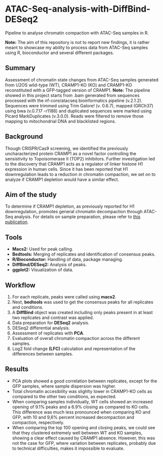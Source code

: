 # ATAC-Seq-analysis-with-DiffBind-DESeq2
Pipeline to analyse chromatin compaction with ATAC-Seq samples in R.

**Note:** The aim of this repository is not to report new findings, it is rather meant to showcase my ability to process data from ATAC-Seq samples using R, bioconductor and several different packages.
## Summary
Assessment of chromatin state changes from ATAC-Seq samples generated from U2OS wild-type (WT), CRAMP1-KO (KO) and CRAMP1-KO reconstituted with a GFP-tagged version of CRAMP1.
**Note:** The pipeline showed in this project starts from .bam generated from sequences processed with the nf-core/atacseq bioinformatics pipeline (v.2.1.2). Sequences were trimmed using Trim Galore! (v. 0.6.7), mapped (GRCh37) using bwa (v.0.7.17 -r1188) and duplicated sequences were marked using Picard MarkDuplicates (v.3.0.0). Reads were filtered to remove those mapping to mitochondrial DNA and blacklisted regions.
## Background
Though CRISPR/Cas9 screening, we identified the previously uncharacterized protein CRAMP1 as a novel factor controlling the sensistivity to Topoisomerase II (TOP2) inhibitors. Further investigation led to the discovery that CRAMP1 acts as a regulator of linker histone H1 expression in human cells. Since it has been reported that H1 downregulation leads to a reduction in chromatin compaction, we set on to analyze if CRAMP1 depletion would have a similar effect.
## Aim of the study
To determine if CRAMP1 depletion, as previously reported for H1 downregulation, promotes general chromatin decompaction through ATAC-Seq analysis. For details on sample preparation, please refer to [this publication](https://www.cell.com/molecular-cell/fulltext/S1097-2765(25)00309-0?_returnURL=https%3A%2F%2Flinkinghub.elsevier.com%2Fretrieve%2Fpii%2FS1097276525003090%3Fshowall%3Dtrue).
## Tools
- **Macs2:** Used for peak calling.
- **Bedtools:** Merging of replicates and identification of consensus peaks.
- **R/Bioconductor:** Handling of data, package managing.
- **DiffBind/DESeq2:** Analysis of peaks.
- **ggplot2:** Visualization of data.
## Workflow
1) For each replicate, peaks were called using **macs2**.
2) Next, **bedtools** was used to get the consensus peaks for all replicates and conditions.
3) A **DiffBind** object was created including only peaks present in at least two replicates and contrast was applied.
4) Data preparation for **DESeq2** analysis.
5) DESeq2 differential analysis.
6) Assessment of replicates with **PCA**.
7) Evaluation of overall chromatin compaction across the different samples.
8) Log2 fold change **(LFC)** calculation and representation of the differences between samples.
## Results
- PCA plots showed a good correlation between replicates, except for the GFP samples, where sample dispersion was higher.
- Total chromatin accesibility was slighlty lower in CRAMP1-KO cells as compared to the other two conditions, as expected.
- When comparing samples individually, WT cells showed an increased opening of 9.1% peaks and a 6.9% closing as compared to KO cells. This difference was much less pronounced when comparing KO and GFP, with 10 and 9,6% percent increased decompaction and compaction, respectively.
- When comparing the top 100 opening and closing peaks, we could see that they clustered extremely well between WT and KO samples, showing a clear effect caused by CRAMP1 absence. However, this was not the case for GFP, where variation between replicates, probably due to technical difficulties, makes it impossible to evaluate.
